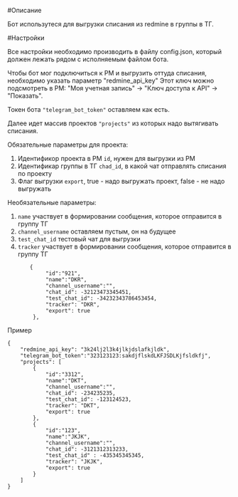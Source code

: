 #Описание

Бот использутеся для выгрузки списания из redmine в группы в ТГ.

#Настройки

Все настройки необходимо производить в файлу config.json, который должен лежать рядом с исполняемым файлом бота.

Чтобы бот мог подключиться к РМ и выгрузить оттуда списания, необходимо указать параметр "redmine_api_key"
Этот ключ можно подсмотреть в РМ: "Моя учетная запись" -> "Ключ доступа к API" -> "Показать".


Токен бота `"telegram_bot_token"` оставляем как есть.

Далее идет массив проектов `"projects"` из которых надо вытягивать списания.

Обязательные параметры для проекта: 

1. Идентификор проекта в РМ `id`, нужен для выгрузки из РМ
2. Идентификар группы в ТГ `chad_id`, в какой чат отправлять списания по проекту
3. Флаг выгрузки `export`, true - надо выгружать проект, false - не надо выгружать

Необязательные параметры:

1. `name` участвует в формировании сообщения, которое отправится в группу ТГ
2. `channel_username` оставляем пустым, он на будущее
3. `test_chat_id` тестовый чат для выгрузки
4. `tracker` участвует в формировании сообщения, которое отправится в группу ТГ

```
       {
            "id":"921", 
            "name":"DKR",
            "channel_username":"",
            "chat_id": -32123473345451,
            "test_chat_id": -34232343786453454,
            "tracker": "DKR",
            "export": true 
        },
```

Пример 

```
{
    "redmine_api_key": "3k24lj2l3k4jlkjdslafkjldk",
    "telegram_bot_token":"323123123:sakdjflskdLKFJSDLKjfsldkfj",
    "projects": [
        {
            "id":"3312",
            "name":"DKT",
            "channel_username":"",
            "chat_id": -234235235,
            "test_chat_id": -123124523,
            "tracker": "DKT",
            "export": true 
        },
        {
            "id":"123",
            "name":"JKJK",
            "channel_username":"",
            "chat_id": -3121312313233,
            "test_chat_id" : -435345345345,
            "tracker": "JKJK",
            "export": true
        }
    ]
}
    
```

